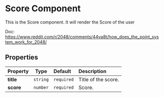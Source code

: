 # Score Component

This is the Score component. It will render the Score of the user

Doc: https://www.reddit.com/r/2048/comments/44va8t/how_does_the_point_system_work_for_2048/

## Properties

| Property  | Type     | Default    | Description         |
| :-------- | -------- | :--------- | :------------------ |
| **title** | `string` | `required` | Title of the score. |
| **score** | `number` | `required` | Score.              |
